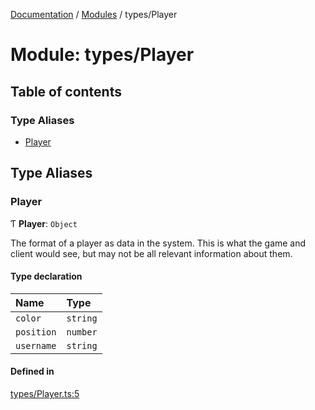 [Documentation](../README.md) / [Modules](../modules.md) / types/Player

# Module: types/Player

## Table of contents

### Type Aliases

- [Player](types_Player.md#player)

## Type Aliases

### Player

Ƭ **Player**: `Object`

The format of a player as data in the system.
This is what the game and client would see, but may not be all relevant information about them.

#### Type declaration

| Name | Type |
| :------ | :------ |
| `color` | `string` |
| `position` | `number` |
| `username` | `string` |

#### Defined in

[types/Player.ts:5](https://github.com/Jazzmoon/SawThat/blob/9bc7485/src/shared/types/Player.ts#L5)
